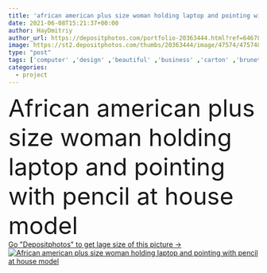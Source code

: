 ```yaml
---
title: 'african american plus size woman holding laptop and pointing with pencil at house model '
date: 2021-06-08T15:21:37+00:00
author: HayDmitriy
author_url: https://depositphotos.com/portfolio-20363444.html?ref=64678756
image: https://st2.depositphotos.com/thumbs/20363444/image/47574/475748844/api_thumb_450.jpg?forcejpeg=true
type: "post"
tags: ['computer' ,'design' ,'beautiful' ,'business' ,'carton' ,'brunette' ,'technology' ,'modern' ,'blur' ,'architecture' ,'building' ,'construction' ,'office' ,'hold' ,'woman' ,'device' ,'laptop' ,'development' ,'work' ,'pointing' ,'overweight' ,'indoors' ,'pencil' ,'project' ,'profession' ,'attractive' ,'gadget' ,'designer' ,'engineer' ,'workplace' ,'gesture' ,'businesswoman' ,'copy space' ,'one person' ,'young adult' ,'black woman' ,'african american' ,'house model' ,'plus size' ]
categories: 
  - project
---
```

<div aling="center">
            <font size="60"> African american plus size woman holding laptop and pointing with pencil at house model</font>   
</div>
<div>
    <a href='https://st2.depositphotos.com/thumbs/20363444/image/47574/475748844/api_thumb_450.jpg?forcejpeg=true?ref=64678756' target=_blank > Go "Depositphotos" to get lage size of this picture ->
        <img href='https://st2.depositphotos.com/thumbs/20363444/image/47574/475748844/api_thumb_450.jpg?forcejpeg=true?ref=64678756' src='https://st2.depositphotos.com/20363444/47574/i/950/depositphotos_475748844-stock-photo-african-american-size-woman-holding.jpg?forcejpeg=true' alt='African american plus size woman holding laptop and pointing with pencil at house model' >
    </a>
</div>
